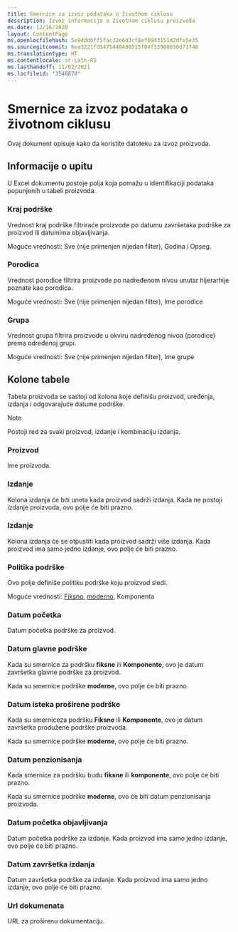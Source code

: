 ```yaml
---
title: Smernice za izvoz podataka o životnom ciklusu
description: Izvoz informacija o životnom ciklusu proizvoda
ms.date: 12/16/2020
layout: ContentPage
ms.openlocfilehash: 5e9dddbff5fac32e6d3cf8ef0943151d2dfe5e35
ms.sourcegitcommit: 6ea3221fd5475440480515f04f33988656d71748
ms.translationtype: HT
ms.contentlocale: sr-Latn-RS
ms.lasthandoff: 11/02/2021
ms.locfileid: "3546870"
---
```

# <a name="lifecycle-data-export-guidance"></a>Smernice za izvoz podataka o životnom ciklusu
Ovaj dokument opisuje kako da koristite datoteku za izvoz proizvoda.

## <a name="query-information"></a>Informacije o upitu
U Excel dokumentu postoje polja koja pomažu u identifikaciji podataka popunjenih u tabeli proizvoda.

### <a name="end-of-support"></a>Kraj podrške
Vrednost kraj podrške filtriraće proizvode po datumu završetaka podrške za proizvod ili datumima objavljivanja.

Moguće vrednosti: Sve (nije primenjen nijedan filter), Godina i Opseg.

### <a name="family"></a>Porodica
Vrednost porodice filtrira proizvode po nadređenom nivou unutar hijerarhije poznate kao porodica.

Moguće vrednosti: Sve (nije primenjen nijedan filter), Ime porodice

### <a name="group"></a>Grupa
Vrednost grupa filtrira proizvode u okviru nadređenog nivoa (porodice) prema određenoj grupi.

Moguće vrednosti: Sve (nije primenjen nijedan filter), Ime grupe

## <a name="table-columns"></a>Kolone tabele
Tabela proizvoda se sastoji od kolona koje definišu proizvod, uređenja, izdanja i odgovarajuće datume podrške.

> [!NOTE]
> Postoji red za svaki proizvod, izdanje i kombinaciju izdanja.

### <a name="product"></a>Proizvod
Ime proizvoda.

### <a name="edition"></a>Izdanje
Kolona izdanja će biti uneta kada proizvod sadrži izdanja. Kada ne postoji izdanje proizvoda, ovo polje će biti prazno.

### <a name="release"></a>Izdanje
Kolona izdanja će se otpustiti kada proizvod sadrži više izdanja.
Kada proizvod ima samo jedno izdanje, ovo polje će biti prazno.

### <a name="support-policy"></a>Politika podrške
Ovo polje definiše politiku podrške koju proizvod sledi.

Moguće vrednosti: [Fiksno](/lifecycle/policies/fixed), [moderno](/lifecycle/policies/modern), Komponenta

### <a name="start-date"></a>Datum početka
Datum početka podrške za proizvod.

### <a name="mainstream-date"></a>Datum glavne podrške
Kada su smernice za podršku **fiksne** ili **Komponente**, ovo je datum završetka glavne podrške za proizvod.
  
Kada su smernice podrške **moderne**, ovo polje će biti prazno.

### <a name="extended-end-date"></a>Datum isteka proširene podrške
Kada su smerniceza podršku **Fiksne** ili **Komponente**, ovo je datum završetka produžene podrške proizvoda.

Kada su smernice podrške **moderne**, ovo polje će biti prazno.

### <a name="retirement-date"></a>Datum penzionisanja
Kada smernice za podršku budu **fiksne** ili **komponente**, ovo polje će biti prazno.

Kada su smernice podrške **moderne**, ovo će biti datum penzionisanja proizvoda.

### <a name="release-start-date"></a>Datum početka objavljivanja
Datum početka podrške za izdanje. Kada proizvod ima samo jedno izdanje, ovo polje će biti prazno.
 
### <a name="release-end-date"></a>Datum završetka izdanja
Datum završetka podrške za izdanje.
Kada proizvod ima samo jedno izdanje, ovo polje će biti prazno.

### <a name="docs-url"></a>Url dokumenata
URL za proširenu dokumentaciju.
